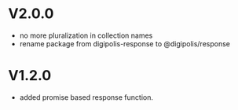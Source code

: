 # V2.0.0
  - no more pluralization in collection names
  - rename package from digipolis-response to @digipolis/response

# V1.2.0
  - added promise based response function.